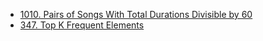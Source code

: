 - [1010. Pairs of Songs With Total Durations Divisible by 60](https://leetcode.cn/problems/pairs-of-songs-with-total-durations-divisible-by-60/description/)
- [347. Top K Frequent Elements](https://leetcode.cn/problems/top-k-frequent-elements/description/)